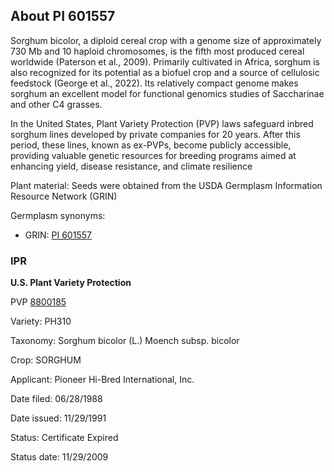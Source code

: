 About PI 601557 
---------------------
Sorghum bicolor, a diploid cereal crop with a genome size of approximately 730 Mb and 10 haploid chromosomes, is the fifth most produced cereal worldwide (Paterson et al., 2009). Primarily cultivated in Africa, sorghum is also recognized for its potential as a biofuel crop and a source of cellulosic feedstock (George et al., 2022). Its relatively compact genome makes sorghum an excellent model for functional genomics studies of Saccharinae and other C4 grasses.

In the United States, Plant Variety Protection (PVP) laws safeguard inbred sorghum lines developed by private companies for 20 years. After this period, these lines, known as ex-PVPs, become publicly accessible, providing valuable genetic resources for breeding programs aimed at enhancing yield, disease resistance, and climate resilience

Plant material: Seeds were obtained from the USDA Germplasm Information Resource Network (GRIN)

Germplasm synonyms:
* GRIN: [PI 601557](https://npgsweb.ars-grin.gov/gringlobal/accessiondetail.aspx?id=1185632)

### IPR
**U.S. Plant Variety Protection**

PVP [8800185](https://apps.ams.usda.gov/CMS/AdobeImages/008800185.pdf)

Variety: PH310

Taxonomy: Sorghum bicolor (L.) Moench subsp. bicolor

Crop: SORGHUM

Applicant: Pioneer Hi-Bred International, Inc.

Date filed: 06/28/1988

Date issued: 11/29/1991

Status: Certificate Expired

Status date: 11/29/2009
